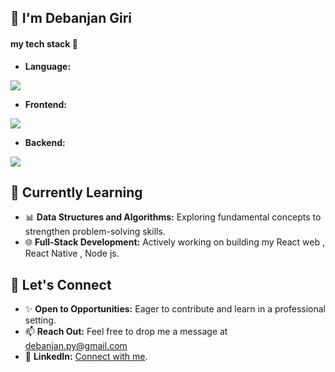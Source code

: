 ## 👋 I'm Debanjan Giri 
#### my tech stack 💎

- **Language:**
<a href="https://skillicons.dev">
  <img src="https://skillicons.dev/icons?i=java,typescript,js" />
</a>

- **Frontend:**
<a href="https://skillicons.dev">
  <img src="https://skillicons.dev/icons?i=html,css,bootstrap,react,redux,materialui,nextjs,tailwind,webpack,babel,jest,vite,npm,figma" />
</a>

- **Backend:**
<a href="https://skillicons.dev">
  <img src="https://skillicons.dev/icons?i=nodejs,express,mongodb,redis,firebase,graphql,cloudflare,tensorflow,git" />
</a>

## 🌱 Currently Learning
- 📊 **Data Structures and Algorithms:** Exploring fundamental concepts to strengthen problem-solving skills.
- 🌐 **Full-Stack Development:** Actively working on building my React web , React Native , Node js.

## 🤝 Let's Connect
- ✨ **Open to Opportunities:** Eager to contribute and learn in a professional setting.
- 📫 **Reach Out:** Feel free to drop me a message at debanjan.py@gmail.com
- 💼 **LinkedIn:** [Connect with me](https://www.linkedin.com/in/debanjanGiri).
